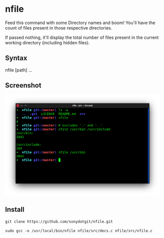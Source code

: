 # nfile
Feed this command with some Directory names and boom!
You'll have the count of files present in those respective directories.

If passed nothing, it'll display the total number of files present in the current working directory (including hidden files).

## Syntax
nfile [path] ...

## Screenshot
![](data/scrnshots/nfile.png)

## Install

```
git clone https://github.com/sonydotgit/nfile.git
```
```
sudo gcc -o /usr/local/bin/nfile nfile/src/decs.c nfile/src/nfile.c
```

